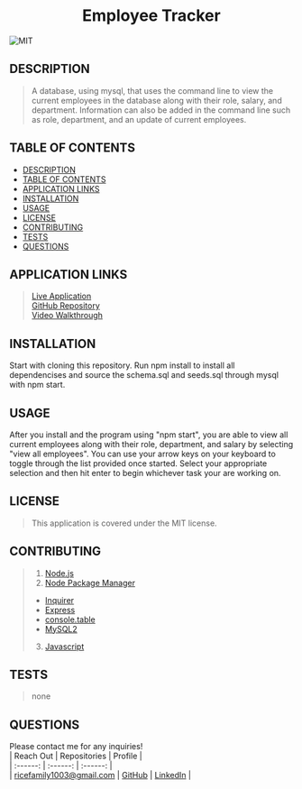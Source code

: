 # <div align="center">**Employee Tracker**</div>   
![MIT](https://img.shields.io/badge/License-MIT-blue.svg)  
  
## **DESCRIPTION**   
> A database, using mysql, that uses the command line to view the current employees in the database along with their role, salary, and department. Information can also be added in the command line such as role, department, and an update of current employees.  
  
## **TABLE OF CONTENTS**  
* [DESCRIPTION](#DESCRIPTION)  
* [TABLE OF CONTENTS](#TABLE-OF-CONTENTS)  
* [APPLICATION LINKS](#APPLICATION-LINKS) 
* [INSTALLATION](#INSTALLATION)  
* [USAGE](#USAGE)  
* [LICENSE](#LICENSE)  
* [CONTRIBUTING](#CONTRIBUTING)  
* [TESTS](#TESTS)  
* [QUESTIONS](#QUESTIONS)  
  
## **APPLICATION LINKS**   
> [Live Application](https://jeremyrice98.github.io/Employee-Tracker/)  
> [GitHub Repository](https://github.com/jeremyrice98/Employee-Tracker)  
> [Video Walkthrough](https://drive.google.com/file/d/1kj2J4nluXRDcbL_xXclfS7h3zA6JLQ3T/view)  
  
## **INSTALLATION**   
Start with cloning this repository.  Run npm install to install all dependencises and source the schema.sql and seeds.sql through mysql with npm start.  
  
## **USAGE**  
After you install and the program using "npm start", you are able to view all current employees along with their role, department, and salary by selecting "view all employees".  You can use your arrow keys on your keyboard to toggle through the list provided once started.   Select your appropriate selection and then hit enter to begin whichever task your are working on.   
  
## **LICENSE**  
> This application is covered under the MIT license.
  
## **CONTRIBUTING**  
> 1. [Node.js](https://nodejs.org/en/)
> 2. [Node Package Manager](https://www.npmjs.com/)
>   - [Inquirer](https://www.npmjs.com/package/inquirer)
>   - [Express](https://www.npmjs.com/package/express)
>   - [console.table](https://www.npmjs.com/package/console.table)
>   - [MySQL2](https://www.npmjs.com/package/mysql2)
> 3. [Javascript](https://developer.mozilla.org/en-US/docs/Web/JavaScript)
  
## **TESTS**  
> none   
  
## **QUESTIONS**  
Please contact me for any inquiries!  
| Reach Out | Repositories | Profile |  
| :------: | :------: |  :------: |  
| <ricefamily1003@gmail.com> | [GitHub](https://github.com/jeremyrice98) |  [LinkedIn](https://www.linkedin.com/in/jeremy-rice-99055113/) |   
